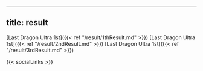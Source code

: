 
---
title: result
---

[Last Dragon Ultra 1st]({{< ref "/result/1thResult.md" >}}) 
[Last Dragon Ultra 1st]({{< ref "/result/2ndResult.md" >}}) 
[Last Dragon Ultra 1st]({{< ref "/result/3rdResult.md" >}}) 

{{< socialLinks >}}

